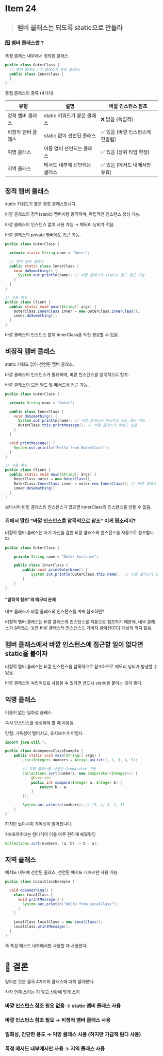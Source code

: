 # Item 24

> ## 멤버 클래스는 되도록 static으로 만들라

### 🪟 멤버 클래스란 ?

특정 클래스 내부에서 정의된 클래스
```java
public class OuterClass {
  // 멤버 클래스 (이 클래스가 멤버 클래스)
  public class InnerClass {
  }
}
```
 중첩 클래스의 종류 (4가지)

| 유형               | 설명                          | 바깥 인스턴스 참조              |
| ------------------ | ----------------------------- | ------------------------------- |
| 정적 멤버 클래스   | static 키워드가 붙은 클래스   | ❌ 없음 (독립적)                 |
| 비정적 멤버 클래스 | static 없이 선언된 클래스     | ✅ 있음 (바깥 인스턴스에 연결됨) |
| 익명 클래스        | 이름 없이 선언되는 클래스     | ✅ 있음 (상위 타입 한정)         |
| 지역 클래스        | 메서드 내부에 선언되는 클래스 | ✅ 있음 (메서드 내에서만 유효)   |

## 정적 멤버 클래스

static 키워드가 붙은 중첩 클래스입니다.

바깥 클래스의 정적(static) 멤버처럼 동작하며, 독립적인 인스턴스 생성 가능.

바깥 클래스의 인스턴스 없이 사용 가능 → 메모리 낭비가 적음.

바깥 클래스의 private 멤버에도 접근 가능.

```java
public class OuterClass {

  private static String name = "Outer";

  // 정적 멤버 클래스
  public static class InnerClass {
    void doSomething() {
      System.out.println(name); // 바깥 클래스의 static 필드 접근 가능
    }
  }
}

// 사용 예시
public class Client {
  public static void main(String[] args) {
    OuterClass.InnerClass inner = new OuterClass.InnerClass();
    inner.doSomething();
  }
}

```
바깥 클래스의 인스턴스 없이 InnerClass를 직접 생성할 수 있음.

## 비정적 멤버 클래스 

static 키워드 없이 선언된 멤버 클래스.

바깥 클래스의 인스턴스가 필요하며, 바깥 인스턴스를 암묵적으로 참조.

바깥 클래스의 모든 필드 및 메서드에 접근 가능.

```java
public class OuterClass {

  private String name = "Outer";

  public class InnerClass {
    void doSomething() {
      System.out.println(name); // 바깥 클래스의 인스턴스 필드 접근 가능
      OuterClass.this.printMessage(); // 바깥 클래스의 메서드 호출
    }
  }

  void printMessage() {
    System.out.println("Hello from OuterClass");
  }
}

// 사용 예시
public class Client {
  public static void main(String[] args) {
    OuterClass outer = new OuterClass();
    OuterClass.InnerClass inner = outer.new InnerClass(); // 바깥 클래스 인스턴스 필요
    inner.doSomething();
  }
}

```

보다시피  바깥 클래스의 인스턴스가 없으면 InnerClass의 인스턴스를 만들 수 없음.

### 위에서 말한 "바깥 인스턴스를 암묵적으로 참조" 이게 뭔소리지?

비정적 멤버 클래스는 자기 자신을 감싼 바깥 클래스의 인스턴스를 자동으로 참조합니다.

```java
public class OuterClass {

    private String name = "Outer Instance";

    public class InnerClass {
        public void printOuterName() {
            System.out.println(OuterClass.this.name);  // 바깥 클래스의 인스턴스를 암묵적으로 참조
        }
    }
}
```

#### "암묵적 참조"의 메모리 문제
내부 클래스가 바깥 클래스의 인스턴스를 계속 참조하면?

비정적 멤버 클래스는 바깥 클래스의 인스턴스를 자동으로 참조하기 때문에, 내부 클래스가 살아있는 동안 바깥 클래스의 인스턴스도 가비지 컬렉션(GC) 대상이 되지 않음.


## 멤버 클래스에서 바깥 인스턴스에 접근할 일이 없다면 static을 붙이자

비정적 멤버 클래스는 바깥 인스턴스를 암묵적으로 참조하므로 메모리 낭비가 발생할 수 있음.

바깥 클래스와 독립적으로 사용될 수 있다면 반드시 static을 붙이는 것이 좋다.

## 익명 클래스

이름이 없는 일회성 클래스.

즉시 인스턴스를 생성해야 할 때 사용됨.

단점: 가독성이 떨어지고, 유지보수가 어렵다.

```java
import java.util.*;

public class AnonymousClassExample {
    public static void main(String[] args) {
        List<Integer> numbers = Arrays.asList(1, 2, 3, 4, 5);

        // 익명 클래스를 사용한 Comparator 구현
        Collections.sort(numbers, new Comparator<Integer>() {
            @Override
            public int compare(Integer a, Integer b) {
                return b - a;
            }
        });

        System.out.println(numbers); // [5, 4, 3, 2, 1]
    }
}
```
하지만 보다시피 가독성이 떨어집니다.

자바8이후에는 람다식이 이를 아주 편하게 해줬줘잉

```java
Collections.sort(numbers, (a, b) -> b - a);

```

## 지역 클래스

메서드 내부에 선언된 클래스.
선언된 메서드 내에서만 사용 가능.

```java
public class LocalClassExample {

  void doSomething() {
    class LocalClass {
      void printMessage() {
        System.out.println("Hello from LocalClass");
      }
    }
    
    LocalClass localClass = new LocalClass();
    localClass.printMessage();
  }
}

```

즉 특성 메소드 내부에서만 사용할 때 사용한다.

# 🗽 결론

알아본 것은 결국 4가지의 클래스에 대해 알아봤다.

각각 언제 쓰이는 지 알고 상황에 맞게 쓰자

### 바깥 인스턴스 참조 필요 없음 → static 멤버 클래스 사용

### 바깥 인스턴스 참조 필요 → 비정적 멤버 클래스 사용

### 일회성, 간단한 용도 → 익명 클래스 사용 (하지만 가급적 람다 사용)

### 특정 메서드 내부에서만 사용 → 지역 클래스 사용